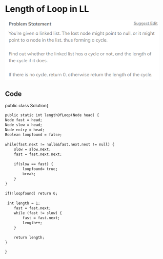 # 	Length of Loop in LL

![ques](image-2.png)

## Code

public class Solution{
    
    public static int lengthOfLoop(Node head) {
    Node fast = head;
    Node slow = head;
    Node entry = head;
    Boolean loopfound = false;
        
    while(fast.next != null&&fast.next.next != null) {
        slow = slow.next;
        fast = fast.next.next;
            
        if(slow == fast) {
            loopfound= true;
            break;
        }
    }

    if(!loopfound) return 0;

     int length = 1;
        fast = fast.next;
        while (fast != slow) {
            fast = fast.next;
            length++;
        }

        return length;
    }
}